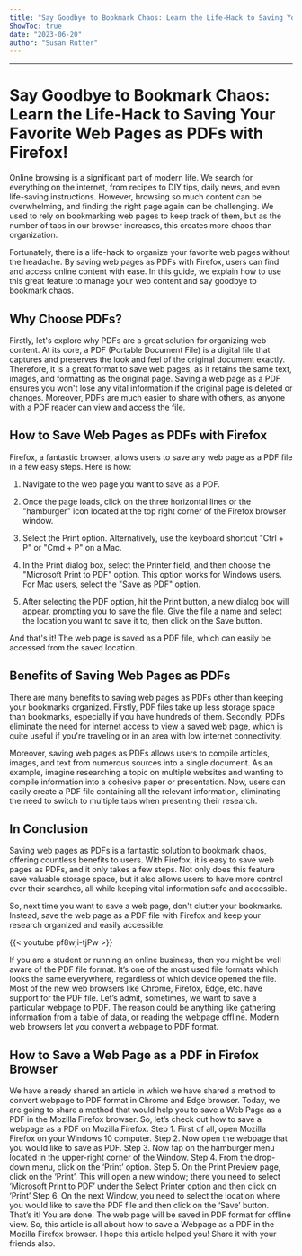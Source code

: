 ```yaml
---
title: "Say Goodbye to Bookmark Chaos: Learn the Life-Hack to Saving Your Favorite Web Pages as PDFs with Firefox!"
ShowToc: true 
date: "2023-06-20"
author: "Susan Rutter"
---
```

*****
# Say Goodbye to Bookmark Chaos: Learn the Life-Hack to Saving Your Favorite Web Pages as PDFs with Firefox!

Online browsing is a significant part of modern life. We search for everything on the internet, from recipes to DIY tips, daily news, and even life-saving instructions. However, browsing so much content can be overwhelming, and finding the right page again can be challenging. We used to rely on bookmarking web pages to keep track of them, but as the number of tabs in our browser increases, this creates more chaos than organization.

Fortunately, there is a life-hack to organize your favorite web pages without the headache. By saving web pages as PDFs with Firefox, users can find and access online content with ease. In this guide, we explain how to use this great feature to manage your web content and say goodbye to bookmark chaos.

## Why Choose PDFs?

Firstly, let's explore why PDFs are a great solution for organizing web content. At its core, a PDF (Portable Document File) is a digital file that captures and preserves the look and feel of the original document exactly. Therefore, it is a great format to save web pages, as it retains the same text, images, and formatting as the original page. Saving a web page as a PDF ensures you won't lose any vital information if the original page is deleted or changes. Moreover, PDFs are much easier to share with others, as anyone with a PDF reader can view and access the file.

## How to Save Web Pages as PDFs with Firefox

Firefox, a fantastic browser, allows users to save any web page as a PDF file in a few easy steps. Here is how:

1. Navigate to the web page you want to save as a PDF.

2. Once the page loads, click on the three horizontal lines or the "hamburger" icon located at the top right corner of the Firefox browser window.

3. Select the Print option. Alternatively, use the keyboard shortcut "Ctrl + P" or "Cmd + P" on a Mac.

4. In the Print dialog box, select the Printer field, and then choose the "Microsoft Print to PDF" option. This option works for Windows users. For Mac users, select the "Save as PDF" option.

5. After selecting the PDF option, hit the Print button, a new dialog box will appear, prompting you to save the file. Give the file a name and select the location you want to save it to, then click on the Save button.

And that's it! The web page is saved as a PDF file, which can easily be accessed from the saved location.

## Benefits of Saving Web Pages as PDFs

There are many benefits to saving web pages as PDFs other than keeping your bookmarks organized. Firstly, PDF files take up less storage space than bookmarks, especially if you have hundreds of them. Secondly, PDFs eliminate the need for internet access to view a saved web page, which is quite useful if you're traveling or in an area with low internet connectivity.

Moreover, saving web pages as PDFs allows users to compile articles, images, and text from numerous sources into a single document. As an example, imagine researching a topic on multiple websites and wanting to compile information into a cohesive paper or presentation. Now, users can easily create a PDF file containing all the relevant information, eliminating the need to switch to multiple tabs when presenting their research.

## In Conclusion

Saving web pages as PDFs is a fantastic solution to bookmark chaos, offering countless benefits to users. With Firefox, it is easy to save web pages as PDFs, and it only takes a few steps. Not only does this feature save valuable storage space, but it also allows users to have more control over their searches, all while keeping vital information safe and accessible.

So, next time you want to save a web page, don't clutter your bookmarks. Instead, save the web page as a PDF file with Firefox and keep your research organized and easily accessible.

{{< youtube pf8wji-tjPw >}} 



If you are a student or running an online business, then you might be well aware of the PDF file format. It’s one of the most used file formats which looks the same everywhere, regardless of which device opened the file. Most of the new web browsers like Chrome, Firefox, Edge, etc. have support for the PDF file.
Let’s admit, sometimes, we want to save a particular webpage to PDF. The reason could be anything like gathering information from a table of data, or reading the webpage offline. Modern web browsers let you convert a webpage to PDF format.

 
## How to Save a Web Page as a PDF in Firefox Browser


We have already shared an article in which we have shared a method to convert webpage to PDF format in Chrome and Edge browser. Today, we are going to share a method that would help you to save a Web Page as a PDF in the Mozilla Firefox browser. So, let’s check out how to save a webpage as a PDF on Mozilla Firefox.
Step 1. First of all, open Mozilla Firefox on your Windows 10 computer.
Step 2. Now open the webpage that you would like to save as PDF.
Step 3. Now tap on the hamburger menu located in the upper-right corner of the Window.
Step 4. From the drop-down menu, click on the ‘Print’ option.
Step 5. On the Print Preview page, click on the ‘Print’. This will open a new window; there you need to select ‘Microsoft Print to PDF’ under the Select Printer option and then click on ‘Print’
Step 6. On the next Window, you need to select the location where you would like to save the PDF file and then click on the ‘Save’ button.
That’s it! You are done. The web page will be saved in PDF format for offline view.
So, this article is all about how to save a Webpage as a PDF in the Mozilla Firefox browser. I hope this article helped you! Share it with your friends also.





